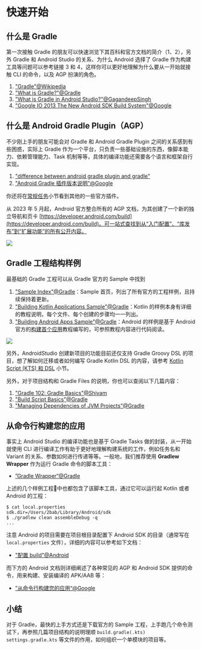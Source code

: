 # 快速开始

## 什么是 Gradle

第一次接触 Gradle 的朋友可以快速浏览下其百科和官方文档的简介（1、2），另外 Gradle 和 Android Studio 的关系、为什么 Android 选择了 Gradle 作为构建工具等问题可以参考链接 3 和 4，这样你可以更好地理解为什么要从一开始就接触 CLI 的命令，以及 AGP 扮演的角色。

1. ["Gradle"@Wikipedia](https://en.wikipedia.org/wiki/Gradle)
2. ["What is Gradle?"@Gradle](https://docs.gradle.org/current/userguide/what_is_gradle.html)
3. ["What is Gradle in Android Studio?"@GagandeepSingh](https://stackoverflow.com/a/24828666/3614547)
4. ["Google IO 2013 The New Android SDK Build System"@Google](https://v.youku.com/v_show/id_XNTYwMzY0NDYw.html?spm=a2h1n.8251843.playList.5!4~1!2~3~A&f=19280821&o=1)

## 什么是 Android Gradle Plugin（AGP）

不少刚上手的朋友可能会对 Gradle 和 Android Gradle Plugin 之间的关系感到有些困惑，实际上 Gradle 作为一个平台，只负责一些基础设施的东西，像脚本能力、依赖管理能力、Task 机制等等，具体的编译功能还需要各个语言和框架自行实现。

1. ["difference between android gradle plugin and gradle"](https://stackoverflow.com/questions/49156528/difference-between-android-gradle-plugin-and-gradle)
2. ["Android Gradle 插件版本说明"@Google](https://developer.android.com/studio/releases/gradle-plugin)

你还将在[常规任务](./regular-tasks.md)小节看到其他的一些官方插件。

从 2023 年 5 月起，Android 官方整合所有的 AGP 文档，为其创建了一个新的独立导航和页卡 [https://developer.android.com/build](https://developer.android.com/build)。可一站式查找到从“入门配置”、“库发布”到“扩展功能”的所有公开内容。

![](https://2bab-images.lastmayday.com/202306032220148.png?imageslim)


## Gradle 工程结构样例

最基础的 Gradle 工程可以从 Gradle 官方的 Sample 中找到

1. ["Sample Index"@Gradle](https://docs.gradle.org/current/samples/index.html)：Sample 首页，列出了所有官方的工程样例，且持续保持着更新。
2. ["Building Kotlin Applications Sample"@Gradle](https://docs.gradle.org/current/samples/sample_building_kotlin_applications.html)：Kotlin 的样例本身有详细的教程说明，每个文件、每个创建的步骤均一一列出。
3. ["Building Android Apps Sample"@Gradle](https://docs.gradle.org/current/samples/sample_building_android_apps.html)：Android 的样例是基于 Android 官方的[构建首个应用](https://developer.android.com/training/basics/firstapp)教程编写的，可参照教程内容进行代码阅读。


![](../media/getting-started-kotlin-sample.png)

另外，AndroidStudio 创建新项目的功能目前还仅支持 Gradle Groovy DSL 的项目，想了解如何迁移或者如何编写 Gradle Kotlin DSL 的内容，请参考 [Kotlin Script (KTS) 和 DSL](./kotlin-dsl.md) 小节。

另外，对于项目结构和 Gradle Files 的说明，你也可以查阅以下几篇内容：

1. ["Gradle 102: Gradle Basics"@Shivam](https://medium.com/@shivam.gosavi340_58315/gradle-102-gradle-basics-798db70a6c20)
2. ["Build Script Basics"@Gradle](https://docs.gradle.org/current/userguide/tutorial_using_tasks.html)
3. ["Managing Dependencies of JVM Projects"@Gradle](https://docs.gradle.org/current/userguide/dependency_management_for_java_projects.html)


## 从命令行构建您的应用

事实上 Android Studio 的编译功能也是基于 Gradle Tasks 做的封装，从一开始就使用 CLI 进行编译工作有助于更好地理解构建系统的工作，例如任务名和 Variant 的关系、参数如何进行传递等等。一般地，我们推荐使用 **Gradlew Wrapper** 作为运行 Gradle 命令的脚本工具：

- [”Gradle Wrapper“@Gradle](https://docs.gradle.org/current/userguide/gradle_wrapper.html)

上述的几个样例工程中也都包含了该脚本工具，通过它可以运行起 Kotlin 或者 Android 的工程：

``` Shell
$ cat local.properties
sdk.dir=/Users/2bab/Library/Android/sdk
$ ./gradlew clean assembleDebug -q
...
```

注意 Android 的项目需要在项目根目录配置下 Android SDK 的目录（通常写在 `local.properties` 文件），详细的内容可以参考如下文档：

- ["配置 build"@Android](https://developer.android.com/studio/build)

而下方的 Android 文档则详细阐述了各种常见的 AGP 和 Android SDK 提供的命令，用来构建、安装编译的 APK/AAB 等：

- [”从命令行构建您的应用“@Google](https://developer.android.com/studio/build/building-cmdline)

## 小结

对于 Gradle，最快的上手方式还是下载官方的 Sample 工程，上手跑几个命令测试下，再参照几篇项目结构的说明理顺 `build.gradle(.kts)` `settings.gradle.kts` 等文件的作用，如何组织一个单模块的项目等。

